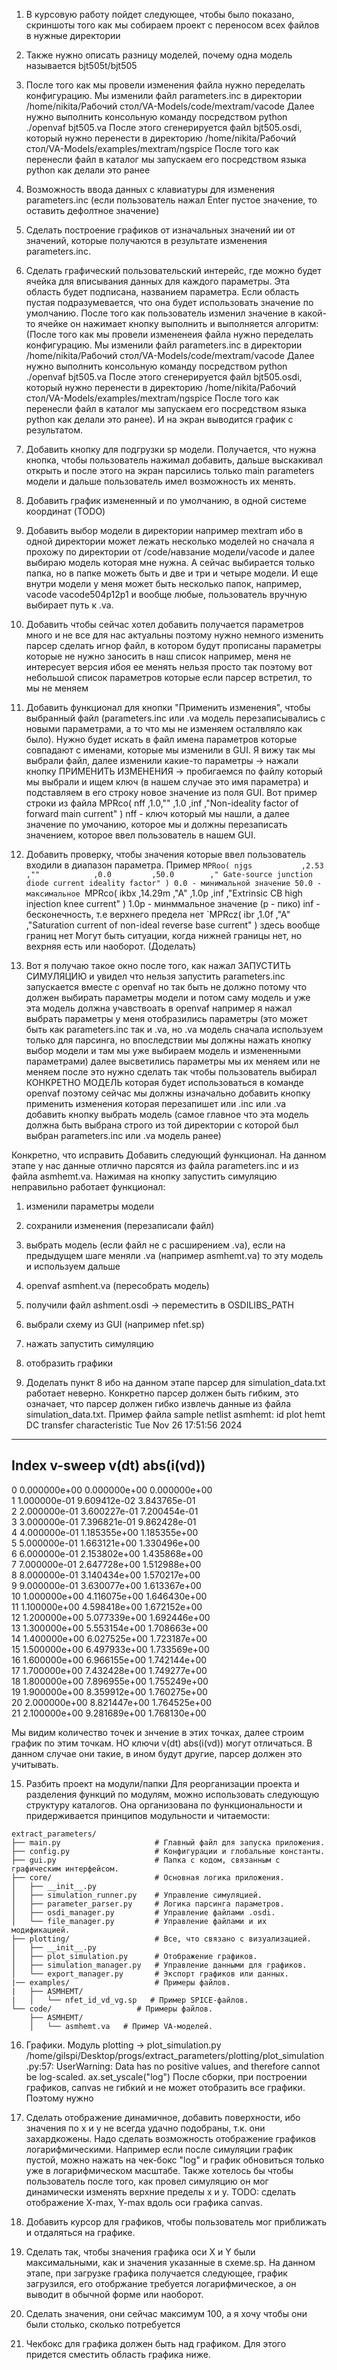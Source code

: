 1. В курсовую работу пойдет следующее, чтобы было показано, скриншоты того как мы собираем проект с переносом всех файлов в нужные директории

2. Также нужно описать разницу моделей, почему одна модель называется bjt505t/bjt505

3. После того как мы провели изменения файла нужно переделать конфигурацию.
Мы изменили файл parameters.inc в директории /home/nikita/Рабочий стол/VA-Models/code/mextram/vacode
Далее нужно выполнить консольную команду посредством python ./openvaf bjt505.va
После этого сгенерируется файл bjt505.osdi, который нужно перенести в директорию /home/nikita/Рабочий стол/VA-Models/examples/mextram/ngspice
После того как перенесли файл в каталог мы запускаем его посредством языка python как делали это ранее

4. Возможность ввода данных с клавиатуры для изменения parameters.inc (если пользователь нажал Enter пустое значение, то оставить дефолтное значение)

5. Сделать построение графиков от изначальных значений ии от значений, которые получаются в результате изменения parameters.inc.

6. Сделать графический пользовательский интерейс, где можно будет ячейка для вписывания данных для каждого параметры. Эта область будет подписана, названием параметра. Если область пустая подразумевается, что она будет использовать значение по умолчанию. После того как пользователь изменил значение в какой-то ячейке он нажимает кнопку выполнить и выполняется алгоритм:
(После того как мы провели измененеия файла нужно переделать конфигурацию.
Мы изменили файл parameters.inc в директории /home/nikita/Рабочий стол/VA-Models/code/mextram/vacode
Далее нужно выполнить консольную команду посредством python ./openvaf bjt505.va
После этого сгенерируется файл bjt505.osdi, который нужно перенести в директорию /home/nikita/Рабочий стол/VA-Models/examples/mextram/ngspice
После того как перенесли файл в каталог мы запускаем его посредством языка python как делали это ранее). И на экран выводится график с результатом.

7. Добавить кнопку для подгрузки sp модели. Получается, что нужна кнопка, чтобы пользователь нажимал добавить, дальше выскакивал открыть и после этого на экран парсились только main parameters модели и дальше пользователь имел возможность их менять.


8. Добавить график измененный и по умолчанию, в одной системе координат (TODO)

9. Добавить выбор модели в директории например mextram ибо в одной директории может лежать несколько моделей
но сначала я прохожу по директории от /code/навзание модели/vacode и далее выбираю модель которая мне нужна. А сейчас выбирается только папка, но в папке можеть быть и две и три и четыре модели. И еще внутри модели у меня может быть несколько папок, например, vacode vacode504p12p1 и вообще любые, пользователь вручную выбирает путь к .va. 

10. Добавить чтобы сейчас хотел добавить
получается параметров много и не все для нас актуальны
поэтому нужно немного изменить парсер
сделать игнор файл, в котором будут прописаны параметры которые не нужно заносить в наш список
например, меня не интересует версия ибоя ее менять нельзя просто так
поэтому вот небольшой список параметров которые если парсер встретил, то мы не меняем

11. Добавить функционал для кнопки "Применить изменения", чтобы выбранный файл (parameters.inc или .va модель перезаписывались с новыми параметрами, а то что мы не изменяем осталвляло как было). Нужно будет искать в файл имена параметров которые совпадают с именами, которые мы изменили в GUI. Я вижу так мы выбрали файл, далее изменили какие-то параметры -> нажали кнопку ПРИМЕНИТЬ ИЗМЕНЕНИЯ -> пробигаемся по файлу который мы выбрали и ищем ключ (в нашем случае это имя параметра) и подставляем в его строку новое значение из поля GUI. Вот пример строки из файла
MPRco( nff            ,1.0,""            ,1.0         ,inf          ,"Non-ideality factor of forward main current" )
nff - ключ который мы нашли, а далее значение по умочанию, которое мы и должны перезаписать значением, которое ввел пользователь в нашем GUI.  

12. Добавить проверку, чтобы значения которые ввел пользователь входили в диапазон параметра. Пример
`MPRoo( njgs           ,2.53            ,""            ,0.0         ,50.0        ," Gate-source junction diode current ideality factor" )
0.0 - минимальной значение
50.0 - максимальное
`MPRco( ikbx           ,14.29m         ,"A"           ,1.0p        ,inf          ,"Extrinsic CB high injection knee current" )
1.0p - минммальное значение (p - пико)
inf - бесконечность, т.е верхнего предела нет
`MPRcz( ibr            ,1.0f           ,"A"                                      ,"Saturation current of non-ideal reverse base current" )
здесь вообще границ нет
Могут быть ситуации, когда нижней границы нет, но вехрняя есть или наоборот. (Доделать)

13. Вот я получаю такое окно после того, как нажал ЗАПУСТИТЬ СИМУЛЯЦИЮ и увидел что нельзя запустить  parameters.inc запускается вместе с openvaf
но так быть не должно потому что должен выбирать параметры модели и потом саму модель и уже эта модель должна учавствоать в openvaf 
например я нажал выбрать параметры у меня отобразились параметры (это может быть как parameters.inc так и .va, но .va модель сначала используем только для парсинга, но впоследствии мы должны нажать кнопку выбор модели и там мы уже выбираем модель и измененными параметрами) далее высветились параметры мы их меняем или не меняем
после это нужно сделать так чтобы пользователь выбирал КОНКРЕТНО МОДЕЛЬ которая будет использоваться в команде openvaf
поэтому сейчас мы должны изначально добавить кнопку применить изменения которая перезапишет или .inc или .va
добавить кнопку выбрать модель (самое главное что эта модель должна быть выбрана строго из той директории с которой был выбран parameters.inc или .va модель ранее)

Конкретно, что исправить
Добавить следующий функционал. На данном этапе у нас данные отлично парсятся из файла parameters.inc и из файла asmhemt.va. Нажимая на кнопку запустить симуляцию неправильно работает функционал:
1. изменили параметры модели
2. сохранили изменения (перезаписали файл)
3. выбрать модель (если файл не с расширением .va), если на предыдущем шаге меняли .va (например asmhemt.va) то эту модель и используем дальше
4. openvaf asmhent.va (пересобрать модель)
5. получили файл ashment.osdi -> переместить в OSDILIBS_PATH
6. выбрали схему из GUI (например nfet.sp)
7. нажать запустить симуляцию
8. отобразить графики

14. Доделать пункт 8 ибо на данном этапе парсер для simulation_data.txt работает неверно. Конкретно парсер должен быть гибким, это означает, что парсер должен гибко извлечь данные из файла simulation_data.txt. Пример файла
                      sample netlist asmhemt: id plot hemt
                      DC transfer characteristic  Tue Nov 26 17:51:56  2024
--------------------------------------------------------------------------------
Index   v-sweep         v(dt)           abs(i(vd))      
--------------------------------------------------------------------------------
0	0.000000e+00	0.000000e+00	0.000000e+00	
1	1.000000e-01	9.609412e-02	3.843765e-01	
2	2.000000e-01	3.600227e-01	7.200454e-01	
3	3.000000e-01	7.396821e-01	9.862428e-01	
4	4.000000e-01	1.185355e+00	1.185355e+00	
5	5.000000e-01	1.663121e+00	1.330496e+00	
6	6.000000e-01	2.153802e+00	1.435868e+00	
7	7.000000e-01	2.647728e+00	1.512988e+00	
8	8.000000e-01	3.140434e+00	1.570217e+00	
9	9.000000e-01	3.630077e+00	1.613367e+00	
10	1.000000e+00	4.116075e+00	1.646430e+00	
11	1.100000e+00	4.598418e+00	1.672152e+00	
12	1.200000e+00	5.077339e+00	1.692446e+00	
13	1.300000e+00	5.553154e+00	1.708663e+00	
14	1.400000e+00	6.027525e+00	1.723187e+00	
15	1.500000e+00	6.497933e+00	1.733569e+00	
16	1.600000e+00	6.966155e+00	1.742144e+00	
17	1.700000e+00	7.432428e+00	1.749277e+00	
18	1.800000e+00	7.896955e+00	1.755249e+00	
19	1.900000e+00	8.359912e+00	1.760275e+00	
20	2.000000e+00	8.821447e+00	1.764525e+00	
21	2.100000e+00	9.281689e+00	1.768130e+00	

Мы видим количество точек и знчение в этих точках, далее строим график по этим точкам. НО ключи v(dt) abs(i(vd)) могут отличаться. В данном случае они такие, в ином будут другие, парсер должен это учитывать.

15. Разбить проект на модули/папки 
Для реорганизации проекта и разделения функций по модулям, можно использовать следующую структуру каталогов. Она организована по функциональности и придерживается принципов модульности и читаемости:

```plaintext
extract_parameters/
├── main.py                     # Главный файл для запуска приложения.
├── config.py                   # Конфигурации и глобальные константы.
├── gui.py                      # Папка с кодом, связанным с графическим интерфейсом.
├── core/                       # Основная логика приложения.
│   ├── __init__.py
│   ├── simulation_runner.py    # Управление симуляцией.
│   ├── parameter_parser.py     # Логика парсинга параметров.
│   ├── osdi_manager.py         # Управление файлами .osdi.
│   └── file_manager.py         # Управление файлами и их модификацией.
├── plotting/                   # Все, что связано с визуализацией.
│   ├── __init__.py
│   ├── plot_simulation.py      # Отображение графиков.
│   ├── simulation_manager.py   # Управление данными для графиков.
│   └── export_manager.py       # Экспорт графиков или данных.
|── examples/                   # Примеры файлов.
|   ├── ASMHEMT/
|   │   └── nfet_id_vd_vg.sp   # Пример SPICE-файлов.
└── code/                   # Примеры файлов.
    ├── ASMHEMT/
    │   └── asmhemt.va   # Пример VA-моделей.
```

16. Графики. Модуль plotting -> plot_simulation.py
/home/gilspi/Desktop/progs/extract_parameters/plotting/plot_simulation.py:57: UserWarning: Data has no positive values, and therefore cannot be log-scaled.
  ax.set_yscale("log")
После сборки, при построении графиков, canvas не гибкий и не может отобразить все графики. Поэтому нужно
1. Сделать отображение динамичное, добавить поверхности, ибо значения по x и y не всегда удачно подобраны, т.к. они захардкожены.
Надо сделать возможность отображение графиков логарифмическими. Например если после симуляции график пустой, можно нажать на чек-бокс "log" и график обновиться только уже в логарифмическом масштабе. Также хотелось бы чтобы пользователь после того, как провел симуляцию он мог динамически изменять верхние пределы x и y.
TODO: сделать отображение X-max, Y-max вдоль оси графика canvas.
2. Добавить курсор для графиков, чтобы пользователь мог приближать и отдаляться на графике.

3. Сделать так, чтобы значения графика оси X и Y были максимальными, как и значения указанные в схеме.sp. На данном этапе, при загрузке графика получается следующее, график загрузился, его отобржание требуется логарифмическое, а он выводит в обычной форме или наоборот. 
4. Сделать значения, они сейчас максимум 100, а я хочу чтобы они были столько, сколько потребуется
5. Чекбокс для графика должен быть над графиком. Для этого придется сместить область графика ниже.